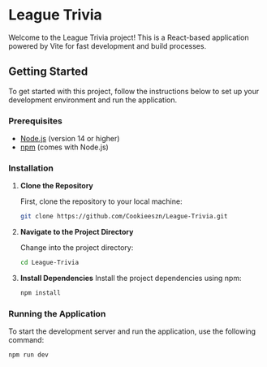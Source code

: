 # League Trivia

Welcome to the League Trivia project! This is a React-based application powered by Vite for fast development and build processes.

## Getting Started

To get started with this project, follow the instructions below to set up your development environment and run the application.

### Prerequisites

- [Node.js](https://nodejs.org/) (version 14 or higher)
- [npm](https://www.npmjs.com/) (comes with Node.js)

### Installation

1. **Clone the Repository**

   First, clone the repository to your local machine:
   ```bash
   git clone https://github.com/Cookieeszn/League-Trivia.git

2. **Navigate to the Project Directory**

   Change into the project directory:
   ```bash
   cd League-Trivia

3. **Install Dependencies**
   Install the project dependencies using npm:
   ```bash
   npm install

### Running the Application

   To start the development server and run the application, use the following command:
   ```bash
   npm run dev
